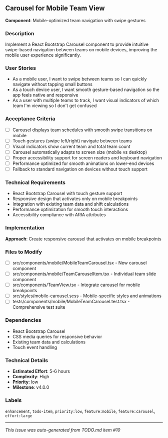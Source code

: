 ## Carousel for Mobile Team View

**Component**: Mobile-optimized team navigation with swipe gestures

### Description
Implement a React Bootstrap Carousel component to provide intuitive swipe-based navigation between teams on mobile devices, improving the mobile user experience significantly.

### User Stories
- As a mobile user, I want to swipe between teams so I can quickly navigate without tapping small buttons
- As a touch device user, I want smooth gesture-based navigation so the app feels native and responsive
- As a user with multiple teams to track, I want visual indicators of which team I'm viewing so I don't get confused

### Acceptance Criteria
- [ ] Carousel displays team schedules with smooth swipe transitions on mobile
- [ ] Touch gestures (swipe left/right) navigate between teams
- [ ] Visual indicators show current team and total team count
- [ ] Carousel automatically adapts to screen size (mobile vs desktop)
- [ ] Proper accessibility support for screen readers and keyboard navigation
- [ ] Performance optimized for smooth animations on lower-end devices
- [ ] Fallback to standard navigation on devices without touch support

### Technical Requirements
- React Bootstrap Carousel with touch gesture support
- Responsive design that activates only on mobile breakpoints
- Integration with existing team data and shift calculations
- Performance optimization for smooth touch interactions
- Accessibility compliance with ARIA attributes

### Implementation
**Approach**: Create responsive carousel that activates on mobile breakpoints

### Files to Modify
- [ ] src/components/mobile/MobileTeamCarousel.tsx - New carousel component
- [ ] src/components/mobile/TeamCarouselItem.tsx - Individual team slide component
- [ ] src/components/TeamView.tsx - Integrate carousel for mobile breakpoints
- [ ] src/styles/mobile-carousel.scss - Mobile-specific styles and animations
- [ ] tests/components/mobile/MobileTeamCarousel.test.tsx - Comprehensive test suite

### Dependencies
- React Bootstrap Carousel
- CSS media queries for responsive behavior
- Existing team data and calculations
- Touch event handling

### Technical Details
- **Estimated Effort**: 5-6 hours
- **Complexity**: High
- **Priority**: low
- **Milestone**: v4.0.0

### Labels
`enhancement`, `todo-item`, `priority:low`, `feature:mobile`, `feature:carousel`, `effort:large`

---
*This issue was auto-generated from TODO.md item #10*
